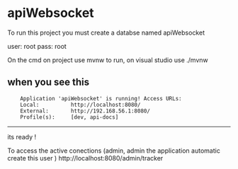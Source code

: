 # apiWebsocket

To run this project you must create a databse named
apiWebsocket

user: root
pass: root

On the cmd on project use mvnw to run, on visual studio use ./mvnw

when you see this 
----------------------------------------------------------
        Application 'apiWebsocket' is running! Access URLs:
        Local:          http://localhost:8080/
        External:       http://192.168.56.1:8080/
        Profile(s):     [dev, api-docs]
----------------------------------------------------------

its ready !

To access the active conections (admin, admin the application automatic  create this user  )
http://localhost:8080/admin/tracker
